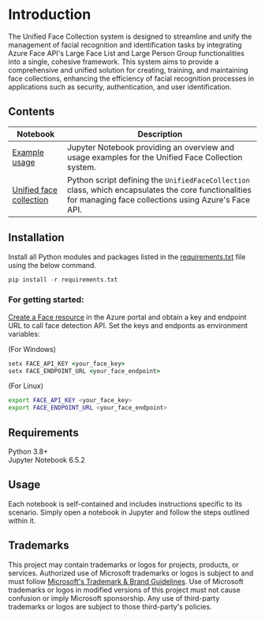 
# Introduction

The Unified Face Collection system is designed to streamline and unify the management of facial recognition and identification tasks by integrating Azure Face API's Large Face List and Large Person Group functionalities into a single, cohesive framework. This system aims to provide a comprehensive and unified solution for creating, training, and maintaining face collections, enhancing the efficiency of facial recognition processes in applications such as security, authentication, and user identification.

## Contents
| Notebook | Description |
|----------|-------------|
| [Example usage](example_usage.ipynb) | Jupyter Notebook providing an overview and usage examples for the Unified Face Collection system.|
| [Unified face collection](unified_face_collection.py) | Python script defining the `UnifiedFaceCollection` class, which encapsulates the core functionalities for managing face collections using Azure's Face API. |


## Installation
Install all Python modules and packages listed in the [requirements.txt](requirements.txt) file using the below command.

```python
pip install -r requirements.txt
```

### For getting started:
[Create a Face resource](https://portal.azure.com/#create/Microsoft.CognitiveServicesFace) in the Azure portal and obtain a key and endpoint URL to call face detection API. Set the keys and endponts as environment variables:

(For Windows)

```cmd
setx FACE_API_KEY <your_face_key>
setx FACE_ENDPOINT_URL <your_face_endpoint>
```

(For Linux)

```bash
export FACE_API_KEY <your_face_key>
export FACE_ENDPOINT_URL <your_face_endpoint>
```


## Requirements
Python 3.8+ <br>
Jupyter Notebook 6.5.2


## Usage

Each notebook is self-contained and includes instructions specific to its scenario. Simply open a notebook in Jupyter and follow the steps outlined within it.

## Trademarks

This project may contain trademarks or logos for projects, products, or services. Authorized use of Microsoft 
trademarks or logos is subject to and must follow 
[Microsoft's Trademark & Brand Guidelines](https://www.microsoft.com/en-us/legal/intellectualproperty/trademarks/usage/general).
Use of Microsoft trademarks or logos in modified versions of this project must not cause confusion or imply Microsoft sponsorship.
Any use of third-party trademarks or logos are subject to those third-party's policies.